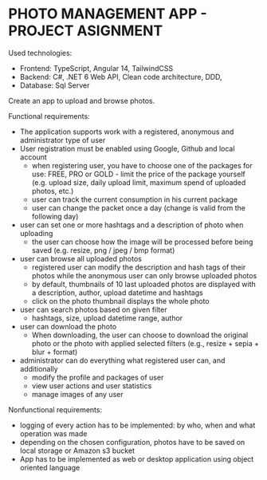 # PHOTO MANAGEMENT APP - PROJECT ASIGNMENT

Used technologies:
 - Frontend: TypeScript, Angular 14, TailwindCSS
 - Backend: C#, .NET 6 Web API, Clean code architecture, DDD,
 - Database: Sql Server
    

Create an app to upload and browse photos.

Functional requirements:

- The application supports work with a registered, anonymous and administrator type of
    user
- User registration must be enabled using Google, Github and local account
    - when registering user, you have to choose one of the packages for use: FREE, PRO or
       GOLD - limit the price of the package yourself (e.g. upload size, daily upload limit,
       maximum spend of uploaded photos, etc.)
    - user can track the current consumption in his current package
    - user can change the packet once a day (change is valid from the following day)
- user can set one or more hashtags and a description of photo when uploading
    - the user can choose how the image will be processed before being saved (e.g. resize,
       png / jpeg / bmp format)
- user can browse all uploaded photos
    - registered user can modify the description and hash tags of their photos while the
       anonymous user can only browse uploaded photos
    - by default, thumbnails of 10 last uploaded photos are displayed with a description,
       author, upload datetime and hashtags
    - click on the photo thumbnail displays the whole photo
- user can search photos based on given filter
    - hashtags, size, upload datetime range, author
- user can download the photo
    - When downloading, the user can choose to download the original photo or the
       photo with applied selected filters (e.g., resize + sepia + blur + format)
- administrator can do everything what registered user can, and additionally
    - modify the profile and packages of user
    - view user actions and user statistics
    - manage images of any user

Nonfunctional requirements:

- logging of every action has to be implemented: by who, when and what operation was
    made
- depending on the chosen configuration, photos have to be saved on local storage or
    Amazon s3 bucket
- App has to be implemented as web or desktop application using object oriented
    language
